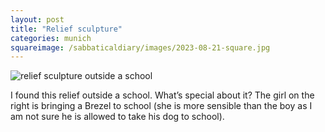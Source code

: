 ```yaml
---
layout: post
title: "Relief sculpture"
categories: munich
squareimage: /sabbaticaldiary/images/2023-08-21-square.jpg
---
```

<img src="/sabbaticaldiary/images/2023-08-21.jpg" alt="relief sculpture outside a school" class="center">

I found this relief outside a school. What’s special about it? The girl on the right is bringing a Brezel to school (she is more sensible than the boy as I am not sure he is allowed to take his dog to school).
